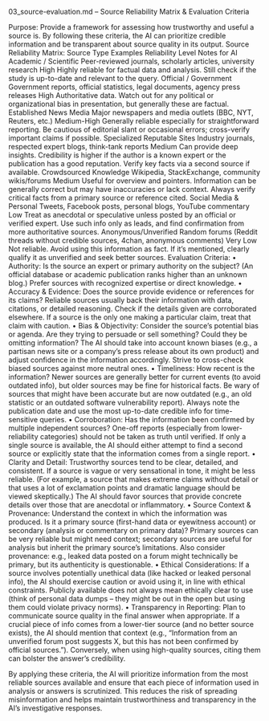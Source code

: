 03_source-evaluation.md – Source Reliability Matrix & Evaluation Criteria

Purpose: Provide a framework for assessing how trustworthy and useful a source is. By following these criteria, the AI can prioritize credible information and be transparent about source quality in its output.
Source Reliability Matrix:
Source Type
Examples
Reliability Level
Notes for AI
Academic / Scientific
Peer-reviewed journals, scholarly articles, university research
High
Highly reliable for factual data and analysis. Still check if the study is up-to-date and relevant to the query.
Official / Government
Government reports, official statistics, legal documents, agency press releases
High
Authoritative data. Watch out for any political or organizational bias in presentation, but generally these are factual.
Established News Media
Major newspapers and media outlets (BBC, NYT, Reuters, etc.)
Medium-High
Generally reliable especially for straightforward reporting. Be cautious of editorial slant or occasional errors; cross-verify important claims if possible.
Specialized Reputable Sites
Industry journals, respected expert blogs, think-tank reports
Medium
Can provide deep insights. Credibility is higher if the author is a known expert or the publication has a good reputation. Verify key facts via a second source if available.
Crowdsourced Knowledge
Wikipedia, StackExchange, community wikis/forums
Medium
Useful for overview and pointers. Information can be generally correct but may have inaccuracies or lack context. Always verify critical facts from a primary source or reference cited.
Social Media & Personal
Tweets, Facebook posts, personal blogs, YouTube commentary
Low
Treat as anecdotal or speculative unless posted by an official or verified expert. Use such info only as leads, and find confirmation from more authoritative sources.
Anonymous/Unverified
Random forums (Reddit threads without credible sources, 4chan, anonymous comments)
Very Low
Not reliable. Avoid using this information as fact. If it’s mentioned, clearly qualify it as unverified and seek better sources.
Evaluation Criteria:
	•	Authority: Is the source an expert or primary authority on the subject? (An official database or academic publication ranks higher than an unknown blog.) Prefer sources with recognized expertise or direct knowledge.
	•	Accuracy & Evidence: Does the source provide evidence or references for its claims? Reliable sources usually back their information with data, citations, or detailed reasoning. Check if the details given are corroborated elsewhere. If a source is the only one making a particular claim, treat that claim with caution.
	•	Bias & Objectivity: Consider the source’s potential bias or agenda. Are they trying to persuade or sell something? Could they be omitting information? The AI should take into account known biases (e.g., a partisan news site or a company’s press release about its own product) and adjust confidence in the information accordingly. Strive to cross-check biased sources against more neutral ones.
	•	Timeliness: How recent is the information? Newer sources are generally better for current events (to avoid outdated info), but older sources may be fine for historical facts. Be wary of sources that might have been accurate but are now outdated (e.g., an old statistic or an outdated software vulnerability report). Always note the publication date and use the most up-to-date credible info for time-sensitive queries.
	•	Corroboration: Has the information been confirmed by multiple independent sources? One-off reports (especially from lower-reliability categories) should not be taken as truth until verified. If only a single source is available, the AI should either attempt to find a second source or explicitly state that the information comes from a single report.
	•	Clarity and Detail: Trustworthy sources tend to be clear, detailed, and consistent. If a source is vague or very sensational in tone, it might be less reliable. (For example, a source that makes extreme claims without detail or that uses a lot of exclamation points and dramatic language should be viewed skeptically.) The AI should favor sources that provide concrete details over those that are anecdotal or inflammatory.
	•	Source Context & Provenance: Understand the context in which the information was produced. Is it a primary source (first-hand data or eyewitness account) or secondary (analysis or commentary on primary data)? Primary sources can be very reliable but might need context; secondary sources are useful for analysis but inherit the primary source’s limitations. Also consider provenance: e.g., leaked data posted on a forum might technically be primary, but its authenticity is questionable.
	•	Ethical Considerations: If a source involves potentially unethical data (like hacked or leaked personal info), the AI should exercise caution or avoid using it, in line with ethical constraints. Publicly available does not always mean ethically clear to use (think of personal data dumps – they might be out in the open but using them could violate privacy norms).
	•	Transparency in Reporting: Plan to communicate source quality in the final answer when appropriate. If a crucial piece of info comes from a lower-tier source (and no better source exists), the AI should mention that context (e.g., “Information from an unverified forum post suggests X, but this has not been confirmed by official sources.”). Conversely, when using high-quality sources, citing them can bolster the answer’s credibility.

By applying these criteria, the AI will prioritize information from the most reliable sources available and ensure that each piece of information used in analysis or answers is scrutinized. This reduces the risk of spreading misinformation and helps maintain trustworthiness and transparency in the AI’s investigative responses.
